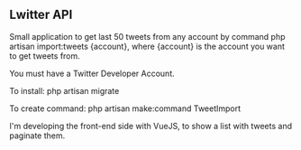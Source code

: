 

## Lwitter API

Small application to get last 50 tweets from any account by command php artisan import:tweets {account}, where {account} is the account you want to get tweets from.
<p>You must have a Twitter Developer Account.
<p>To install:
php artisan migrate

To create command:
php artisan make:command TweetImport

I'm developing the front-end side with VueJS, to show a list with tweets and paginate them.

